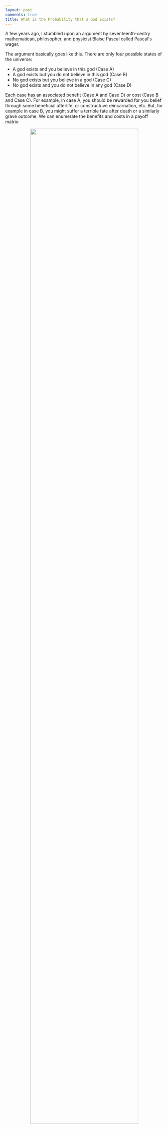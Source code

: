 ```yaml
---
layout: post
comments: true
title: What is the Probability that a God Exists?
---
```


A few years ago, I stumbled upon an argument by seventeenth-centry mathematican, philosopher, and physicist Blaise Pascal called Pascal's wager.

The argument basically goes like this. There are only four possible states of the universe:

* A god exists and you believe in this god (Case A)
* A god exists but you do not believe in this god (Case B)
* No god exists but you believe in a god (Case C)
* No god exists and you do not believe in any god (Case D)

Each case has an associated benefit (Case A and Case D) or cost (Case B and Case C). For example, in case A, you should be rewarded for you belief through some beneficial afterlife, or constructuve reincarnation, etc. But, for example in case B, you might suffer a terrible fate after death or a similarly grave outcome. We can enumerate the benefits and costs in a payoff matrix:

<figure>
<center>
   <a href="/images/payoff.jpg"><img width="90%" src="/images/payoff.jpg"></a>
</center>
</figure>





